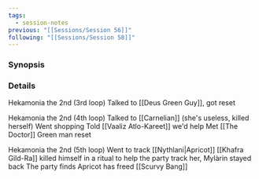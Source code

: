 ```yaml
---
tags:
  - session-notes
previous: "[[Sessions/Session 56]]"
following: "[[Sessions/Session 58]]"
---
```

### Synopsis


### Details
Hekamonia the 2nd (3rd loop)
Talked to [[Deus Green Guy]], got reset


Hekamonia the 2nd (4th loop)
Talked to [[Carnelian]] (she's useless, killed herself)
Went shopping
Told [[Vaaliz Atlo-Kareet]] we'd help
Met [[The Doctor]]
Green man reset

Hekamonia the 2nd (5th loop)
Went to track [[Nythlani|Apricot]]
[[Khafra Gild-Ra]] killed himself in a ritual to help the party track her, Mylàrin stayed back
The party finds Apricot has freed [[Scurvy Bang]]

